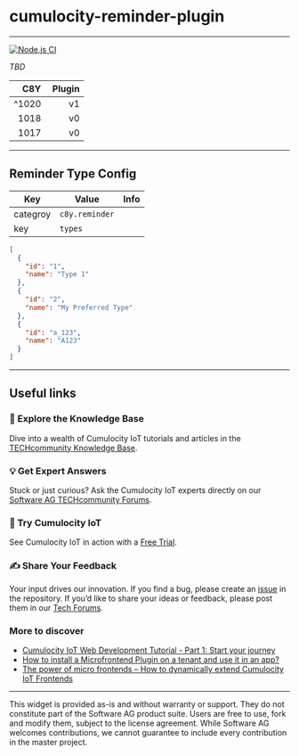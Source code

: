 # cumulocity-reminder-plugin

---

[![Node.js CI](https://github.com/SoftwareAG/cumulocity-reminder-plugin/actions/workflows/test.yml/badge.svg)](https://github.com/SoftwareAG/cumulocity-reminder-plugin/actions/workflows/test.yml)

_TBD_

|   C8Y |  Plugin |
| ----: | ------: |
| ^1020 |      v1 |
|  1018 |      v0 |
|  1017 |      v0 |

---

## Reminder Type Config

| Key      | Value          | Info |
| -------- | -------------- | ---- |
| categroy | `c8y.reminder` |      |
| key      | `types`        |      |

```json
[
  {
    "id": "1",
    "name": "Type 1"
  },
  {
    "id": "2",
    "name": "My Preferred Type"
  },
  {
    "id": "a_123",
    "name": "A123"
  }
]
```

---

## Useful links

### 📘 Explore the Knowledge Base

Dive into a wealth of Cumulocity IoT tutorials and articles in the [TECHcommunity Knowledge Base](https://tech.forums.softwareag.com/tags/c/knowledge-base/6/cumulocity-iot).

### 💡 Get Expert Answers

Stuck or just curious? Ask the Cumulocity IoT experts directly on our [Software AG TECHcommunity Forums](https://tech.forums.softwareag.com/tags/c/forum/1/Cumulocity-IoT).

### 🚀 Try Cumulocity IoT

See Cumulocity IoT in action with a [Free Trial](https://techcommunity.softwareag.com/en_en/downloads.html).

### ✍️ Share Your Feedback

Your input drives our innovation. If you find a bug, please create an [issue](./issues) in the repository. If you’d like to share your ideas or feedback, please post them in our [Tech Forums](https://tech.forums.softwareag.com/c/feedback/2).

### More to discover

- [Cumulocity IoT Web Development Tutorial - Part 1: Start your journey](https://tech.forums.softwareag.com/t/cumulocity-iot-web-development-tutorial-part-1-start-your-journey/259613)
- [How to install a Microfrontend Plugin on a tenant and use it in an app?](https://tech.forums.softwareag.com/t/how-to-install-a-microfrontend-plugin-on-a-tenant-and-use-it-in-an-app/268981)
- [The power of micro frontends – How to dynamically extend Cumulocity IoT Frontends](https://tech.forums.softwareag.com/t/the-power-of-micro-frontends-how-to-dynamically-extend-cumulocity-iot-frontends/266665)

---

This widget is provided as-is and without warranty or support. They do not constitute part of the Software AG product suite. Users are free to use, fork and modify them, subject to the license agreement. While Software AG welcomes contributions, we cannot guarantee to include every contribution in the master project.

<!-- <:3  )~~ -->
